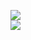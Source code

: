 [![](https://img.shields.io/badge/Made%20With-Github%20Spray-lightgrey.svg?style=for-the-badge&logo=github)](https://github.com/Annihil/github-spray#23508)  
[![](https://i.imgur.com/2DrTn0Z.gif)](https://github.com/Annihil/github-spray)